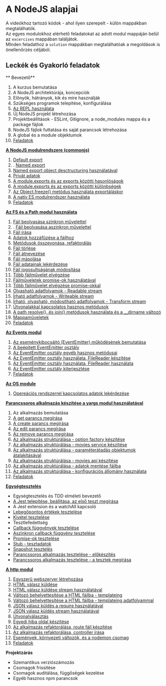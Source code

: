 # A NodeJS alapjai

A videókhoz tartozó kódok - ahol ilyen szerepelt -  külön mappákban megtalálhatók.  
Az egyes modulokhoz elérhető feladatokat az adott modul mappáján belül az `excercises` mappában találjátok.  
MInden feladathoz a `solution` mappákban megtalálhatóak a megoldások is önellenőrzés céljából.   

## Leckék és Gyakorló feladatok

** Bevezető**
1. A kurzus bemutatása
2. A NodeJS architektúrája, koncepciók
3. Előnyök, hátrányok, kik és mire használják
4. Szükséges programok telepítése, konfigurálása
5. [Az REPL használata](repl)
6. Új NodeJS projekt létrehozása
7. Projektbeállítások - ESLint, Gitignore, a node_modules mappa és a package fájlok
8. NodeJS fájlok futtatása és saját parancsok létrehozása
9. A global és a module objektumok
10. [Feladatok](repl/excercises)

**[A NodeJS modulrendszere (commonjs)](module-system)**
1. [Default export](module-system/default-export)
2. . [Named export](module-system/named-export)
3. [Named export object desctructuring használatával](module-system/named-export-with-destructuring)
4. [Privát adatok](module-system/private-parts)
5. [A module.exports és az exports közötti hasonlóságok](module-system/exports-vs-module.exports-similarities)
6. [A module.exports és az exports közötti különbségek](module-system/exports-vs-module.exports-differences)
7. [Az Object.freeze() metódus használata exportáláskor](module-system/object-freeze)
8. [A natív ES modulrendszer használata](module-system/es-module)
9. [Feladatok](module-system/excercises)

**[Az FS és a Path modul használata](fs)**
1. [Fájl beolvasása szinkron művelettel](fs/read-file-methods)
2. . [Fájl beolvasása aszinkron művelettel](fs/read-file-methods)
3. [Fájl írása](fs/basic-methods)
4. [Adatok hozzáfűzése a fájlhoz](fs/basic-methods)
5. [Metódusok összevonása, refaktorálás](fs/basic-methods-basic-methods-refactor)
6. [Fájl törlése](fs/other-methods)
7. [Fájl átnevezése](fs/other-methods)
8. [Fájl másolása](fs/other-methods)
9. [Fájl adatainak lekérdezése](fs/other-methods)
10. [Fájl jogosultságának módosítása](fs/other-methods)
11. [Több fájlművelet elvégzése](fs/multiple-file-operations)
12. [Fájlműveletek promise-ok használatával](fs/fs-promise)
13. [Több fájlművelet elvégzése promise-okkal](fs/multiple-file-operations-with-promises)
14. [Olvasható adatfolyamok - Readable stream](fs/readable-stream)
15. [Írható adatfolyamok - Writeable stream](fs/writeable-stream)
16. [Írható, olvasható, módosítható adatfolyamok - Transform stream](fs/transform-stream)
17. [Útvonalakkal kapcsolatos hasznos metódusok](path/useful-methods)
18. [A path resolve(), és join() metódusok használata és a __dirname változó](path/path-resolve-join-dirname)
19. [Mappaműveletek](fs/directory-operations)
20. [Feladatok](fs/excercises)

**[Az Events modul](events)**
1.  [Az eseménykibocsájtó (EventEmitter) működésének bemutatása](events/custom-eventemitter)
2.  [A beépített EventEmitter osztály](events/built-in-eventemitter)
3.  [Az EventEmitter osztály egyéb hasznos metódusai](events/other-eventemitter-methods)
4.  [Az EventEmitter osztály használata, FileReader készítése](events/eventemitter-example)
5.  [Az EventEmitter osztály használata, FileReader használata](events/eventemitter-example)
6.  [Az EventEmitter osztály kiterjesztése](events/extends-eventemitter)
7.  [Feladatok](events/excercises)

**[Az OS module](os)**
1. [Opereációs rendszerrel kapcsolatos adatok lekérdezése](os)

**[Parancssoros alkalmazás készítése a yargs modul használatával](yargs)** 
1. Az alkalmazás bemutatása
2. [A get parancs megírása](yargs/get-command)
3. [A create parancs megírása](yargs/create-command)
4. [Az edit parancs megírása](yargs/edit-command)
5. [Az remove parancs megírása](yargs/remove-command)
6. [Az alkalmazás struktúrálása - option factory készítése](yargs/option-factory)
7. [Az alkalmazás struktúrálása - movies service készítése](yargs/movie-service)
8. [Az alkalmazás struktúrálása - paraméterátadás objektumok átalakításával](yargs/parameter-destructuring)
9. [Az alkalmazás struktúrálása - movies api készítése](yargs/movies-api)
10. [Az alkalmazás struktúrálása - adatok mentése fájlba](yargs/write-database-file)
11. [Az alkalmazás struktúrálása - konfigurációs állomány használata](yargs/add-config)
12. [Feladatok](yargs/excercises)

**[Egységtesztelés](unit-testing-jest)** 
- Egységtesztelés és TDD elméleti bevezető
- [A Jest telepítése, beállítása, az első teszt megírása](unit-testing-jest/integers-floats-errors)
- A Jest extension és a watchAll kapcsoló
- [Lebegőpontos értékek tesztelése](unit-testing-jest/integers-floats-errors)
- [Kivétel tesztelése](unit-testing-jest/integers-floats-errors)
- Tesztlefedettség
- [Callback függvények tesztelése](unit-testing-jest/callbacks-and-mocks)
- [Aszinkron callback függvény tesztelése](unit-testing-jest/async-code-callback)
- [Promise-ok tesztelése](unit-testing-jest/promises)
- [Stub - tesztadatok](unit-testing-jest/stub)
- [Snapshot tesztelés](unit-testing-jest/snapshot-testing)
- [Parancssoros alkalmazás tesztelése - előkészítés](yargs/unit-testing)
- [Parancssoros alkalmazás tesztelése - a tesztek megírása](yargs/unit-testing)

**[A http modul](http)**
1. [Egyszerű webszerver létrehozása](http/basic-http-server)
2. [HTML válasz küldése](http/html-response)
3. [HTML válasz küldése stream használatával](http/html-response-stream)
4. [Változó behelyettesítése a HTML fájlba - templateing](http/templateing)
5. [Változó behelyettesítése a HTML fájlba - templateing adatfolyammal](http/templateing-with-stream)
6. [JSON válasz küldés a require használatával](http/json-response)
7. [JSON válasz küldés stream használatával](http/json-response-stream)
8. [Útvonalválasztás](http/routing-and-views)
9.  [Egyedi hiba oldal készítése](http/error-page)
10. [Az alkalmazás refaktorálása, route fájl készítése](http//route-file)
11. [Az alkalmazás refaktorálása, controller írása](http/controller)
12. [Események, környezeti változók, és a nodemon csomag](http/events-and-env)
13. [Feladatok](http/excercises)

**Projektzárás**
- Szemantikus verziószámozás
- Csomagok frissítése
- Csomagok auditálása, függőségek kezelése
- Egyéb hasznos npm parancsok

 